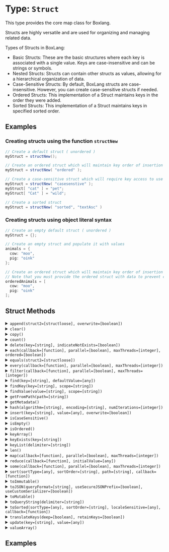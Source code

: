 [comment]: # (Note: This documentation is generated dynamically in the build process.  To modify the contents, change the javadoc on the type class, itself)

# Type: `Struct`

This type provides the core map class for Boxlang.

Structs are highly versatile and are used for organizing and managing related data.

 Types of Structs in BoxLang:

 * Basic Structs: These are the basic structures where each key is associated with a single value. Keys are case-insensitive and can be strings or symbols.
 * Nested Structs: Structs can contain other structs as values, allowing for a hierarchical organization of data.
 * Case-Sensitive Structs: By default, BoxLang structs are case-insensitive. However, you can create case-sensitive structs if needed.
 * Ordered Structs: This implementation of a Struct maintains keys in the order they were added.
 * Sorted Structs: This implementation of a Struct maintains keys in specified sorted order.

## Examples

### Creating structs using the function `structNew`

```java
// Create a default struct ( unordered )
myStruct = structNew();

// Create an ordered struct which will maintain key order of insertion
myStruct = structNew( "ordered" );

// Create a case-sensitive struct which will require key access to use the exact casing
myStruct = structNew( "casesenstive" );
myStruct[ "cat" ] = "pet";
myStruct[ "Cat" ] = "wild";

// Create a sorted struct 
myStruct = structNew( "sorted", "textAsc" )
```


### Creating structs using object literal syntax

```java
// Create an empty default struct ( unordered )
myStruct = {};

// Create an empty struct and populate it with values
animals = {
  cow: "moo",
  pig: "oink"
};

// Create an ordered struct which will maintain key order of insertion
// Note that you must provide the ordered struct with data to prevent confusion as to whether it is an array or struct
orderedAnimals = [
  cow: "moo",
  pig: "oink"
];
```


## Struct Methods

<details>
<summary><code>append(struct2=[structloose], overwrite=[boolean])</code></summary>
<p>Appends the contents of a second struct to the first struct either with or without overwrite

 Examples:

*Append One Struct to Another:*

```java
animals = {
  cow: "moo",
  pig: "oink"
};

// Show current animals
animals.dump( label ="Current animals" );

// Create a new animal
newAnimal = {
  cat: "meow"
};

// Append the newAnimal to animals
animals.append( newAnimal );

animals.dump( label="Updated animals" );
```

</p></details>
<details>
<summary><code>clear()</code></summary>
<p>Clear all items from struct
</p></details>
<details>
<summary><code>copy()</code></summary>
<p>Creates a shallow copy of a struct.

Copies top-level keys, values, and arrays in the structure by value; copies nested structures by reference.
</p></details>
<details>
<summary><code>count()</code></summary>
<p>Returns the absolute value of a number
</p></details>
<details>
<summary><code>delete(key=[string], indicateNotExists=[boolean])</code></summary>
<p>Deletes a key from a struct
</p></details>
<details>
<summary><code>each(callback=[function], parallel=[boolean], maxThreads=[integer], ordered=[boolean])</code></summary>
<p>Used to iterate over a struct and run the function closure for each key/value pair.
</p></details>
<details>
<summary><code>equals(struct2=[structloose])</code></summary>
<p>Tests equality between two structs
</p></details>
<details>
<summary><code>every(callback=[function], parallel=[boolean], maxThreads=[integer])</code></summary>
<p>Used to iterate over a struct and test whether every item in the struct meets the test.
</p></details>
<details>
<summary><code>filter(callback=[function], parallel=[boolean], maxThreads=[integer])</code></summary>
<p>Used to filter a struct and return a new struct containing the result
</p></details>
<details>
<summary><code>find(key=[string], defaultValue=[any])</code></summary>
<p>Finds and retrieves a top-level key from a string in a struct
</p></details>
<details>
<summary><code>findKey(key=[string], scope=[string])</code></summary>
<p>Searches a struct for a given key and returns an array of values
</p></details>
<details>
<summary><code>findValue(value=[string], scope=[string])</code></summary>
<p>Searches a struct for a given value and returns an array of results
</p></details>
<details>
<summary><code>getFromPath(path=[string])</code></summary>
<p>Retrieves the value from a struct using a path based expression
</p></details>
<details>
<summary><code>getMetadata()</code></summary>
<p>Gets Struct-specific metadata of the requested struct.
</p></details>
<details>
<summary><code>hash(algorithm=[string], encoding=[string], numIterations=[integer])</code></summary>
<p>Creates an algorithmic hash of an object
</p></details>
<details>
<summary><code>insert(key=[string], value=[any], overwrite=[boolean])</code></summary>
<p>Inserts a key/value pair in to a struct - with an optional overwrite argument
</p></details>
<details>
<summary><code>isCaseSensitive()</code></summary>
<p>Returns whether the give struct is case sensitive
</p></details>
<details>
<summary><code>isEmpty()</code></summary>
<p>Determine whether a given value is empty
</p></details>
<details>
<summary><code>isOrdered()</code></summary>
<p>Tests whether a struct is ordered ( e.g.

linked )
</p></details>
<details>
<summary><code>keyArray()</code></summary>
<p>Get keys of a struct as an array
</p></details>
<details>
<summary><code>keyExists(key=[string])</code></summary>
<p>Tests whether a key exists in a struct and returns a boolean value
</p></details>
<details>
<summary><code>keyList(delimiter=[string])</code></summary>
<p>Get keys of a struct as a string list
</p></details>
<details>
<summary><code>len()</code></summary>
<p>Returns the absolute value of a number
</p></details>
<details>
<summary><code>map(callback=[function], parallel=[boolean], maxThreads=[integer])</code></summary>
<p>Used to map a struct to a new struct of the same type containing the result
</p></details>
<details>
<summary><code>reduce(callback=[function], initialValue=[any])</code></summary>
<p>Run the provided udf against struct to reduce the values to a single output
</p></details>
<details>
<summary><code>some(callback=[function], parallel=[boolean], maxThreads=[integer])</code></summary>
<p>Used to iterate over a struct and test whether any items meet the test callback.
</p></details>
<details>
<summary><code>sort(sortType=[any], sortOrder=[string], path=[string], callback=[function])</code></summary>
<p>Sorts a struct according to the specified arguments and returns an array of struct keys
</p></details>
<details>
<summary><code>toImmutable()</code></summary>
<p>Convert an array, struct or query to its immutable counterpart.
</p></details>
<details>
<summary><code>toJSON(queryFormat=[string], useSecureJSONPrefix=[boolean], useCustomSerializer=[boolean])</code></summary>
<p>Converts a ColdFusion variable into a JSON (JavaScript Object Notation) string.
</p></details>
<details>
<summary><code>toMutable()</code></summary>
<p>Convert an array, struct or query to its mutable counterpart.
</p></details>
<details>
<summary><code>toQueryString(delimiter=[string])</code></summary>
<p>Converts a struct to a query string using the specified delimiter.

<p>,
 The default delimiter is ,{@code "&"}
</p></details>
<details>
<summary><code>toSorted(sortType=[any], sortOrder=[string], localeSensitive=[any], callback=[function])</code></summary>
<p>Converts a struct to a sorted struct - using either a callback comparator or textual directives as the sort option
</p></details>
<details>
<summary><code>translateKeys(deep=[boolean], retainKeys=[boolean])</code></summary>
<p>Converts a struct with dot-notated keys in to an unflattened version
</p></details>
<details>
<summary><code>update(key=[string], value=[any])</code></summary>
<p>Updates or sets a key/value pair in to a struct
</p></details>
<details>
<summary><code>valueArray()</code></summary>
<p>Returns an array of all values of top level keys in a struct
</p></details>


## Examples
